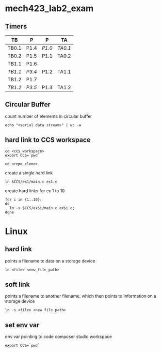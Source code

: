 # mech423_lab2_exam
## Timers

| TB | P | P | TA|
|--|--|--|--|
| TB0.1 | P1.4 | *P1.0* | *TA0.1* |
| TB0.2 | P1.5 | P1.1 | TA0.2 |
| TB1.1 | P1.6 | | |
| *TB1.1* | *P3.4* | P1.2 | TA1.1 |
| TB1.2 | P1.7 | | |
| *TB1.2* | *P3.5* | P1.3 | TA1.2 |

## Circular Buffer
count number of elements in circular buffer
```
echo "<serial data stream>" | wc -w
```

## hard link to CCS workspace
```
cd <ccs_workspace>
export CCS=`pwd`
```

```
cd <repo_clone>
```

create a single hard link
```
ln $CCS/ex1/main.c ex1.c
```

create hard links for ex 1 to 10
```
for i in {1..10};
do
  ln -s $CCS/ex$i/main.c ex$i.c;
done
```

# Linux
## hard link
points a filename to data on a storage device
```
ln <file> <new_file_path>
```

## soft link
points a filename to another filename, which then points to information on a storage device
```
ln -s <file> <new_file_path>
```

## set env var
env var pointing to code composer studio workspace
```
export CCS=`pwd`
```
